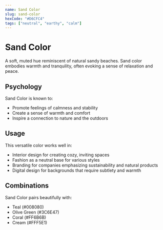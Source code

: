 ```yaml
---
name: Sand Color
slug: sand-color
hexCode: "#D6CFC4"
tags: ["neutral", "earthy", "calm"]
---
```


# Sand Color

A soft, muted hue reminiscent of natural sandy beaches. Sand color embodies warmth and tranquility, often evoking a sense of relaxation and peace.

## Psychology

Sand Color is known to:
- Promote feelings of calmness and stability
- Create a sense of warmth and comfort
- Inspire a connection to nature and the outdoors

## Usage

This versatile color works well in:
- Interior design for creating cozy, inviting spaces
- Fashion as a neutral base for various styles
- Branding for companies emphasizing sustainability and natural products
- Digital design for backgrounds that require subtlety and warmth

## Combinations

Sand Color pairs beautifully with:
- Teal (#008080)
- Olive Green (#3C6E47)
- Coral (#FF6B6B)
- Cream (#FFF5E1)